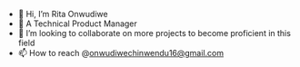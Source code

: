 - 👋 Hi, I’m Rita Onwudiwe
- 👀 A Technical Product Manager 
- 💞️ I’m looking to collaborate on more projects to become proficient in this field 
- 📫 How to reach @onwudiwechinwendu16@gmail.com
